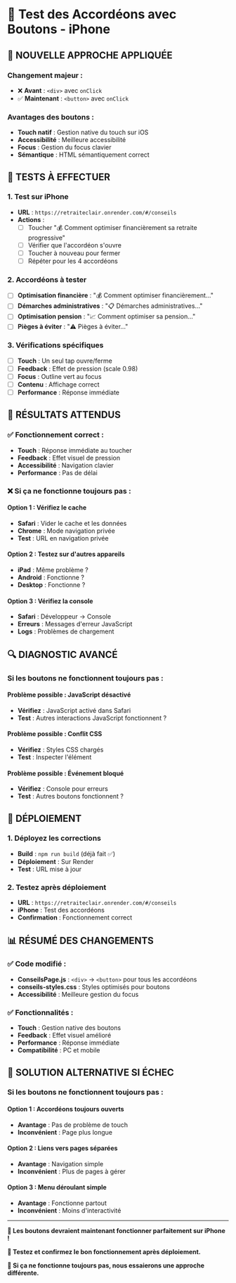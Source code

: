 # 📱 Test des Accordéons avec Boutons - iPhone

## 🔧 **NOUVELLE APPROCHE APPLIQUÉE**

### **Changement majeur :**
- ❌ **Avant** : `<div>` avec `onClick`
- ✅ **Maintenant** : `<button>` avec `onClick`

### **Avantages des boutons :**
- **Touch natif** : Gestion native du touch sur iOS
- **Accessibilité** : Meilleure accessibilité
- **Focus** : Gestion du focus clavier
- **Sémantique** : HTML sémantiquement correct

## 🧪 **TESTS À EFFECTUER**

### **1. Test sur iPhone**
- **URL** : `https://retraiteclair.onrender.com/#/conseils`
- **Actions** :
  - [ ] Toucher "💰 Comment optimiser financièrement sa retraite progressive"
  - [ ] Vérifier que l'accordéon s'ouvre
  - [ ] Toucher à nouveau pour fermer
  - [ ] Répéter pour les 4 accordéons

### **2. Accordéons à tester**
- [ ] **Optimisation financière** : "💰 Comment optimiser financièrement..."
- [ ] **Démarches administratives** : "📋 Démarches administratives..."
- [ ] **Optimisation pension** : "📈 Comment optimiser sa pension..."
- [ ] **Pièges à éviter** : "⚠️ Pièges à éviter..."

### **3. Vérifications spécifiques**
- [ ] **Touch** : Un seul tap ouvre/ferme
- [ ] **Feedback** : Effet de pression (scale 0.98)
- [ ] **Focus** : Outline vert au focus
- [ ] **Contenu** : Affichage correct
- [ ] **Performance** : Réponse immédiate

## 🎯 **RÉSULTATS ATTENDUS**

### **✅ Fonctionnement correct :**
- **Touch** : Réponse immédiate au toucher
- **Feedback** : Effet visuel de pression
- **Accessibilité** : Navigation clavier
- **Performance** : Pas de délai

### **❌ Si ça ne fonctionne toujours pas :**

#### **Option 1 : Vérifiez le cache**
- **Safari** : Vider le cache et les données
- **Chrome** : Mode navigation privée
- **Test** : URL en navigation privée

#### **Option 2 : Testez sur d'autres appareils**
- **iPad** : Même problème ?
- **Android** : Fonctionne ?
- **Desktop** : Fonctionne ?

#### **Option 3 : Vérifiez la console**
- **Safari** : Développeur → Console
- **Erreurs** : Messages d'erreur JavaScript
- **Logs** : Problèmes de chargement

## 🔍 **DIAGNOSTIC AVANCÉ**

### **Si les boutons ne fonctionnent toujours pas :**

#### **Problème possible : JavaScript désactivé**
- **Vérifiez** : JavaScript activé dans Safari
- **Test** : Autres interactions JavaScript fonctionnent ?

#### **Problème possible : Conflit CSS**
- **Vérifiez** : Styles CSS chargés
- **Test** : Inspecter l'élément

#### **Problème possible : Événement bloqué**
- **Vérifiez** : Console pour erreurs
- **Test** : Autres boutons fonctionnent ?

## 🚀 **DÉPLOIEMENT**

### **1. Déployez les corrections**
- **Build** : `npm run build` (déjà fait ✅)
- **Déploiement** : Sur Render
- **Test** : URL mise à jour

### **2. Testez après déploiement**
- **URL** : `https://retraiteclair.onrender.com/#/conseils`
- **iPhone** : Test des accordéons
- **Confirmation** : Fonctionnement correct

## 📊 **RÉSUMÉ DES CHANGEMENTS**

### **✅ Code modifié :**
- **ConseilsPage.js** : `<div>` → `<button>` pour tous les accordéons
- **conseils-styles.css** : Styles optimisés pour boutons
- **Accessibilité** : Meilleure gestion du focus

### **✅ Fonctionnalités :**
- **Touch** : Gestion native des boutons
- **Feedback** : Effet visuel amélioré
- **Performance** : Réponse immédiate
- **Compatibilité** : PC et mobile

## 🎯 **SOLUTION ALTERNATIVE SI ÉCHEC**

### **Si les boutons ne fonctionnent toujours pas :**

#### **Option 1 : Accordéons toujours ouverts**
- **Avantage** : Pas de problème de touch
- **Inconvénient** : Page plus longue

#### **Option 2 : Liens vers pages séparées**
- **Avantage** : Navigation simple
- **Inconvénient** : Plus de pages à gérer

#### **Option 3 : Menu déroulant simple**
- **Avantage** : Fonctionne partout
- **Inconvénient** : Moins d'interactivité

---

**🎯 Les boutons devraient maintenant fonctionner parfaitement sur iPhone !**

**📱 Testez et confirmez le bon fonctionnement après déploiement.**

**🔧 Si ça ne fonctionne toujours pas, nous essaierons une approche différente.**


